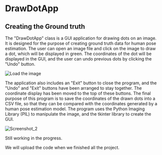 # DrawDotApp 
## Creating the Ground truth

The "DrawDotApp" class is a GUI application for drawing dots on an image. It is designed for the purpose of creating ground truth data for human pose estimation. The user can open an image file and click on the image to draw a dot, which will be displayed in green. The coordinates of the dot will be displayed in the GUI, and the user can undo previous dots by clicking the "Undo" button.

![Load the image](https://user-images.githubusercontent.com/89494368/219559212-18bdc6f2-f3c7-442b-bb8e-465494bfe3bf.jpg)


The application also includes an "Exit" button to close the program, and the "Undo" and "Exit" buttons have been arranged to stay together. The coordinate display has been moved to the top of these buttons. The final purpose of this program is to save the coordinates of the drawn dots into a CSV file, so that they can be compared with the coordinates generated by a human pose estimation model. The program uses the Python Imaging Library (PIL) to manipulate the image, and the tkinter library to create the GUI.


![Screenshot_2](https://user-images.githubusercontent.com/89494368/219559220-b8e0b2dc-dcd5-4a21-8a84-582ef5e6072b.jpg)

Still working in the progress.

We will upload the code when we finished all the project. 

